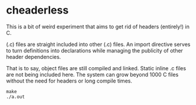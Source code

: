 # cheaderless

This is a bit of weird experiment that aims to get rid of headers (entirely!) in C.

(.c) files are straight included into other (.c) files. An import
directive serves to turn definitions into declarations while managing
the publicity of other header dependencies.

That is to say, object files are still compiled and linked. Static inline .c files are not being
included here. The system can grow beyond 1000 C files without the need for headers or long compile times.

```
make
./a.out
```
